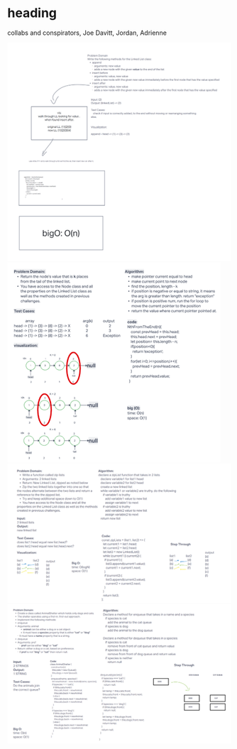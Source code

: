 # heading
collabs and conspirators, Joe Davitt, Jordan, Adrienne

![uml](../assets/exported-freehand.png.png)
![uml NthFromEnd](../assets/code-challenge-07_480.png)
![uml zip](../assets/linkedzip.png)
![um animal](../assets/challenge12.png)
